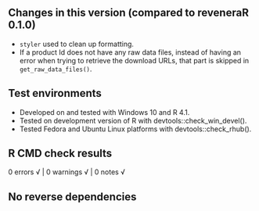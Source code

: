 ## Changes in this version (compared to reveneraR 0.1.0)

* `styler` used to clean up formatting.
* If a product Id does not have any raw data files, instead of having an error when trying to retrieve the download URLs, that part is skipped in `get_raw_data_files()`.

## Test environments
 
* Developed on and tested with Windows 10 and R 4.1.
* Tested on development version of R with devtools::check_win_devel().
* Tested Fedora and Ubuntu Linux platforms with devtools::check_rhub().
 
## R CMD check results
 
0 errors √ | 0 warnings √ | 0 notes √
  
## No reverse dependencies